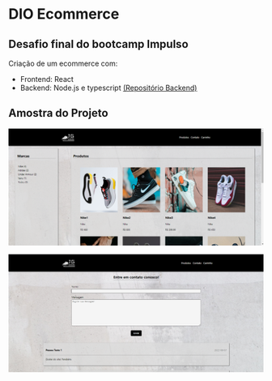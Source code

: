 # DIO Ecommerce

## Desafio final do bootcamp Impulso

Criação de um ecommerce com:
 - Frontend: React
 - Backend: Node.js e typescript [(Repositório Backend)](https://github.com/JoaoVictorGuiziGerardi/dio-ecommerce-api.git)

## Amostra do Projeto
![plot](./printsProjeto/paginaHome.png)

![plot](./printsProjeto/paginaContato.png)